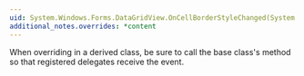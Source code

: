 ```yaml
---
uid: System.Windows.Forms.DataGridView.OnCellBorderStyleChanged(System.EventArgs)
additional_notes.overrides: *content
---
```


<p>When overriding <xref href="System.Windows.Forms.DataGridView.OnCellBorderStyleChanged(System.EventArgs)"></xref> in a derived class, be sure to call the base class's <xref href="System.Windows.Forms.DataGridView.OnCellBorderStyleChanged(System.EventArgs)"></xref> method so that registered delegates receive the event.</p>


